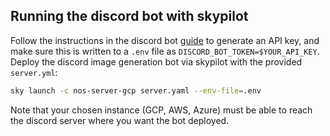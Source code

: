 ## Running the discord bot with skypilot

Follow the instructions in the discord bot [guide](demos/discord-bot.md) to generate an API key, and make sure this is written to a `.env` file as `DISCORD_BOT_TOKEN=$YOUR_API_KEY`. Deploy the discord image generation bot via skypilot with the provided `server.yml`:

```bash
sky launch -c nos-server-gcp server.yaml --env-file=.env
```

Note that your chosen instance (GCP, AWS, Azure) must be able to reach the discord server where you want the bot deployed.
